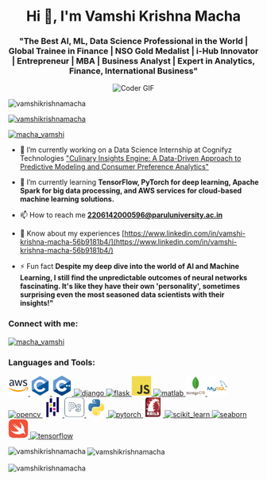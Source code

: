 <h1 align="center">Hi 👋, I'm Vamshi Krishna Macha</h1>
<h3 align="center">"The Best AI, ML, Data Science Professional in the World | Global Trainee in Finance | NSO Gold Medalist | i-Hub Innovator | Entrepreneur | MBA | Business Analyst | Expert in Analytics, Finance, International Business"</h3>

<p align="center">
    <img alt="Coder GIF" height="250" width="350" src="https://user-images.githubusercontent.com/74038190/225813708-98b745f2-7d22-48cf-9150-083f1b00d6c9.gif" />
</p>

<p align="left">
    <img src="https://komarev.com/ghpvc/?username=vamshikrishnamacha&label=Profile%20views&color=0e75b6&style=flat" alt="vamshikrishnamacha" />
</p>

<p align="left">
    <a href="https://github.com/ryo-ma/github-profile-trophy">
        <img src="https://github-profile-trophy.vercel.app/?username=vamshikrishnamacha" alt="vamshikrishnamacha" />
    </a>
</p>

<p align="left">
    <a href="https://twitter.com/macha_vamshi" target="blank">
        <img src="https://img.shields.io/twitter/follow/macha_vamshi?logo=twitter&style=for-the-badge" alt="macha_vamshi" />
    </a>
</p>

- 🔭 I’m currently working on a Data Science Internship at Cognifyz Technologies ["Culinary Insights Engine: A Data-Driven Approach to Predictive Modeling and Consumer Preference Analytics"](https://github.com/VamshiKrishnaMacha/DSIntern_RestaurantAnalysis_CognifyzTech)

- 🌱 I’m currently learning **TensorFlow, PyTorch for deep learning, Apache Spark for big data processing, and AWS services for cloud-based machine learning solutions.**

- 📫 How to reach me **2206142000596@paruluniversity.ac.in**

- 📄 Know about my experiences [https://www.linkedin.com/in/vamshi-krishna-macha-56b9181b4/](https://www.linkedin.com/in/vamshi-krishna-macha-56b9181b4/)

- ⚡ Fun fact **Despite my deep dive into the world of AI and Machine Learning, I still find the unpredictable outcomes of neural networks fascinating. It's like they have their own 'personality', sometimes surprising even the most seasoned data scientists with their insights!"**

<h3 align="left">Connect with me:</h3>
<p align="left">
    <a href="https://twitter.com/macha_vamshi" target="blank">
        <img align="center" src="https://raw.githubusercontent.com/rahuldkjain/github-profile-readme-generator/master/src/images/icons/Social/twitter.svg" alt="macha_vamshi" height="30" width="40" />
    </a>
</p>

<h3 align="left">Languages and Tools:</h3>
<p align="left">
    <a href="https://aws.amazon.com" target="_blank" rel="noreferrer">
        <img src="https://raw.githubusercontent.com/devicons/devicon/master/icons/amazonwebservices/amazonwebservices-original-wordmark.svg" alt="aws" width="40" height="40"/>
    </a>
    <a href="https://www.cprogramming.com/" target="_blank" rel="noreferrer">
        <img src="https://raw.githubusercontent.com/devicons/devicon/master/icons/c/c-original.svg" alt="c" width="40" height="40"/>
    </a>
    <a href="https://www.w3schools.com/cpp/" target="_blank" rel="noreferrer">
        <img src="https://raw.githubusercontent.com/devicons/devicon/master/icons/cplusplus/cplusplus-original.svg" alt="cplusplus" width="40" height="40"/>
    </a>
    <a href="https://www.djangoproject.com/" target="_blank" rel="noreferrer">
        <img src="https://cdn.worldvectorlogo.com/logos/django.svg" alt="django" width="40" height="40"/>
    </a>
    <a href="https://flask.palletsprojects.com/" target="_blank" rel="noreferrer">
        <img src="https://www.vectorlogo.zone/logos/pocoo_flask/pocoo_flask-icon.svg" alt="flask" width="40" height="40"/>
    </a>
    <a href="https://developer.mozilla.org/en-US/docs/Web/JavaScript" target="_blank" rel="noreferrer">
        <img src="https://raw.githubusercontent.com/devicons/devicon/master/icons/javascript/javascript-original.svg" alt="javascript" width="40" height="40"/>
    </a>
    <a href="https://www.mathworks.com/" target="_blank" rel="noreferrer">
        <img src="https://upload.wikimedia.org/wikipedia/commons/2/21/Matlab_Logo.png" alt="matlab" width="40" height="40"/>
    </a>
    <a href="https://www.mongodb.com/" target="_blank" rel="noreferrer">
        <img src="https://raw.githubusercontent.com/devicons/devicon/master/icons/mongodb/mongodb-original-wordmark.svg" alt="mongodb" width="40" height="40"/>
    </a>
    <a href="https://www.mysql.com/" target="_blank" rel="noreferrer">
        <img src="https://raw.githubusercontent.com/devicons/devicon/master/icons/mysql/mysql-original-wordmark.svg" alt="mysql" width="40" height="40"/>
    </a>
    <a href="https://opencv.org/" target="_blank" rel="noreferrer">
        <img src="https://www.vectorlogo.zone/logos/opencv/opencv-icon.svg" alt="opencv" width="40" height="40"/>
    </a>
    <a href="https://pandas.pydata.org/" target="_blank" rel="noreferrer">
        <img src="https://raw.githubusercontent.com/devicons/devicon/2ae2a900d2f041da66e950e4d48052658d850630/icons/pandas/pandas-original.svg" alt="pandas" width="40" height="40"/>
    </a>
    <a href="https://www.photoshop.com/en" target="_blank" rel="noreferrer">
        <img src="https://raw.githubusercontent.com/devicons/devicon/master/icons/photoshop/photoshop-line.svg" alt="photoshop" width="40" height="40"/>
    </a>
    <a href="https://www.python.org" target="_blank" rel="noreferrer">
        <img src="https://raw.githubusercontent.com/devicons/devicon/master/icons/python/python-original.svg" alt="python" width="40" height="40"/>
    </a>
    <a href="https://pytorch.org/" target="_blank" rel="noreferrer">
        <img src="https://www.vectorlogo.zone/logos/pytorch/pytorch-icon.svg" alt="pytorch" width="40" height="40"/>
    </a>
    <a href="https://rubyonrails.org" target="_blank" rel="noreferrer">
        <img src="https://raw.githubusercontent.com/devicons/devicon/master/icons/rails/rails-original-wordmark.svg" alt="rails" width="40" height="40"/>
    </a>
    <a href="https://scikit-learn.org/" target="_blank" rel="noreferrer">
        <img src="https://upload.wikimedia.org/wikipedia/commons/0/05/Scikit_learn_logo_small.svg" alt="scikit_learn" width="40" height="40"/>
    </a>
    <a href="https://seaborn.pydata.org/" target="_blank" rel="noreferrer">
        <img src="https://seaborn.pydata.org/_images/logo-mark-lightbg.svg" alt="seaborn" width="40" height="40"/>
    </a>
    <a href="https://developer.apple.com/swift/" target="_blank" rel="noreferrer">
        <img src="https://raw.githubusercontent.com/devicons/devicon/master/icons/swift/swift-original.svg" alt="swift" width="40" height="40"/>
    </a>
    <a href="https://www.tensorflow.org" target="_blank" rel="noreferrer">
        <img src="https://www.vectorlogo.zone/logos/tensorflow/tensorflow-icon.svg" alt="tensorflow" width="40" height="40"/>
    </a>
</p>

<p>
    <img align="left" src="https://github-readme-stats.vercel.app/api/top-langs?username=vamshikrishnamacha&show_icons=true&locale=en&layout=compact" alt="vamshikrishnamacha" />
</p>

<p>&nbsp;<img align="center" src="https://github-readme-stats.vercel.app/api?username=vamshikrishnamacha&show_icons=true&locale=en" alt="vamshikrishnamacha" /></p>

<p>
    <img align="center" src="https://github-readme-streak-stats.herokuapp.com/?user=vamshikrishnamacha&" alt="vamshikrishnamacha" />
</p>
